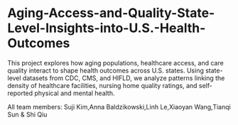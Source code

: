 # Aging-Access-and-Quality-State-Level-Insights-into-U.S.-Health-Outcomes
This project explores how aging populations, healthcare access, and care quality interact to shape health outcomes across U.S. states. Using state-level datasets from CDC, CMS, and HIFLD, we analyze patterns linking the density of healthcare facilities, nursing home quality ratings, and self-reported physical and mental health.

 All team members: Suji Kim,Anna Baldzikowski,Linh Le,Xiaoyan Wang,Tianqi Sun & Shi Qiu

